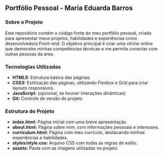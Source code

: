 ## Portfólio Pessoal - Maria Eduarda Barros

### Sobre o Projeto
Este repositório contém o código fonte do meu portfólio pessoal, criado para apresentar meus projetos, habilidades e experiências como desenvolvedora Front-end. O objetivo principal é criar uma vitrine online que demonstre minhas competências técnicas e me permita conectar com outras pessoas da área.

### Tecnologias Utilizadas
* **HTML5:** Estrutura básica das páginas.
* **CSS3:** Estilização das páginas, utilizando Flexbox e Grid para criar layouts responsivos.
* **JavaScript:** (opcional, se houver interações dinâmicas)
* **Git:** Controle de versão do projeto.

### Estrutura do Projeto
* **index.html:** Página inicial com uma breve apresentação.
* **about.html:** Página sobre mim, com informações pessoais e interesses.
* **curriculum.html:** Página com meu currículo, destacando minhas experiências e habilidades.
* **styles/style.css:** Arquivo CSS com todas as regras de estilo.
* **assets:** Pasta com as imagens utilizadas no projeto.
